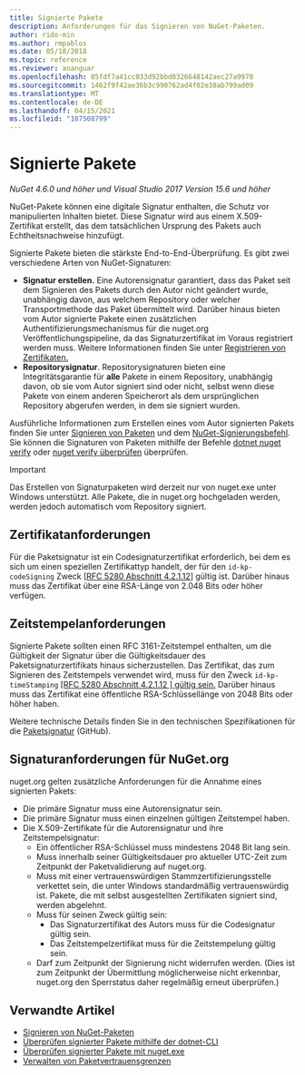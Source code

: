 ```yaml
---
title: Signierte Pakete
description: Anforderungen für das Signieren von NuGet-Paketen.
author: rido-min
ms.author: rmpablos
ms.date: 05/18/2018
ms.topic: reference
ms.reviewer: ananguar
ms.openlocfilehash: 85fdf7a41cc033d92bbd0326648142aec27a9970
ms.sourcegitcommit: 1462f9f42ae36b3c990762ad4f02e38ab799ad09
ms.translationtype: MT
ms.contentlocale: de-DE
ms.lasthandoff: 04/15/2021
ms.locfileid: "107508799"
---
```

# <a name="signed-packages"></a>Signierte Pakete

*NuGet 4.6.0 und höher und Visual Studio 2017 Version 15.6 und höher*

NuGet-Pakete können eine digitale Signatur enthalten, die Schutz vor manipulierten Inhalten bietet. Diese Signatur wird aus einem X.509-Zertifikat erstellt, das dem tatsächlichen Ursprung des Pakets auch Echtheitsnachweise hinzufügt.

Signierte Pakete bieten die stärkste End-to-End-Überprüfung. Es gibt zwei verschiedene Arten von NuGet-Signaturen:
- **Signatur erstellen.** Eine Autorensignatur garantiert, dass das Paket seit dem Signieren des Pakets durch den Autor nicht geändert wurde, unabhängig davon, aus welchem Repository oder welcher Transportmethode das Paket übermittelt wird. Darüber hinaus bieten vom Autor signierte Pakete einen zusätzlichen Authentifizierungsmechanismus für die nuget.org Veröffentlichungspipeline, da das Signaturzertifikat im Voraus registriert werden muss. Weitere Informationen finden Sie unter [Registrieren von Zertifikaten.](#signature-requirements-on-nugetorg)
- **Repositorysignatur**. Repositorysignaturen bieten eine Integritätsgarantie für **alle** Pakete in einem Repository, unabhängig davon, ob sie vom Autor signiert sind oder nicht, selbst wenn diese Pakete von einem anderen Speicherort als dem ursprünglichen Repository abgerufen werden, in dem sie signiert wurden.   

Ausführliche Informationen zum Erstellen eines vom Autor signierten Pakets finden Sie unter [Signieren von Paketen](../create-packages/Sign-a-package.md) und dem [NuGet-Signierungsbefehl](../reference/cli-reference/cli-ref-sign.md). Sie können die Signaturen von Paketen mithilfe der Befehle [dotnet nuget verify](/dotnet/core/tools/dotnet-nuget-verify) oder [nuget verify überprüfen](../reference/cli-reference/cli-ref-verify.md) überprüfen.

> [!Important]
> Das Erstellen von Signaturpaketen wird derzeit nur von nuget.exe unter Windows unterstützt. Alle Pakete, die in nuget.org hochgeladen werden, werden jedoch automatisch vom Repository signiert.

## <a name="certificate-requirements"></a>Zertifikatanforderungen

Für die Paketsignatur ist ein Codesignaturzertifikat erforderlich, bei dem es sich um einen speziellen Zertifikattyp handelt, der für den `id-kp-codeSigning` Zweck [[RFC 5280 Abschnitt 4.2.1.12](https://tools.ietf.org/html/rfc5280#section-4.2.1.12)] gültig ist. Darüber hinaus muss das Zertifikat über eine RSA-Länge von 2.048 Bits oder höher verfügen.

## <a name="timestamp-requirements"></a>Zeitstempelanforderungen

Signierte Pakete sollten einen RFC 3161-Zeitstempel enthalten, um die Gültigkeit der Signatur über die Gültigkeitsdauer des Paketsignaturzertifikats hinaus sicherzustellen. Das Zertifikat, das zum Signieren des Zeitstempels verwendet wird, muss für den Zweck `id-kp-timeStamping` [[RFC 5280 Abschnitt 4.2.1.12 ] gültig sein.](https://tools.ietf.org/html/rfc5280#section-4.2.1.12) Darüber hinaus muss das Zertifikat eine öffentliche RSA-Schlüssellänge von 2048 Bits oder höher haben.

Weitere technische Details finden Sie in den technischen Spezifikationen für die [Paketsignatur](https://github.com/NuGet/Home/wiki/Package-Signatures-Technical-Details) (GitHub).

## <a name="signature-requirements-on-nugetorg"></a>Signaturanforderungen für NuGet.org

nuget.org gelten zusätzliche Anforderungen für die Annahme eines signierten Pakets:

- Die primäre Signatur muss eine Autorensignatur sein.
- Die primäre Signatur muss einen einzelnen gültigen Zeitstempel haben.
- Die X.509-Zertifikate für die Autorensignatur und ihre Zeitstempelsignatur:
  - Ein öffentlicher RSA-Schlüssel muss mindestens 2048 Bit lang sein.
  - Muss innerhalb seiner Gültigkeitsdauer pro aktueller UTC-Zeit zum Zeitpunkt der Paketvalidierung auf nuget.org.
  - Muss mit einer vertrauenswürdigen Stammzertifizierungsstelle verkettet sein, die unter Windows standardmäßig vertrauenswürdig ist. Pakete, die mit selbst ausgestellten Zertifikaten signiert sind, werden abgelehnt.
  - Muss für seinen Zweck gültig sein: 
    - Das Signaturzertifikat des Autors muss für die Codesignatur gültig sein.
    - Das Zeitstempelzertifikat muss für die Zeitstempelung gültig sein.
  - Darf zum Zeitpunkt der Signierung nicht widerrufen werden. (Dies ist zum Zeitpunkt der Übermittlung möglicherweise nicht erkennbar, nuget.org den Sperrstatus daher regelmäßig erneut überprüfen.)
  
  
## <a name="related-articles"></a>Verwandte Artikel

- [Signieren von NuGet-Paketen](../create-packages/Sign-a-Package.md)
- [Überprüfen signierter Pakete mithilfe der dotnet-CLI](/dotnet/core/tools/dotnet-nuget-verify)
- [Überprüfen signierter Pakete mit nuget.exe](../reference/cli-reference/cli-ref-verify.md)
- [Verwalten von Paketvertrauensgrenzen](../consume-packages/installing-signed-packages.md)
